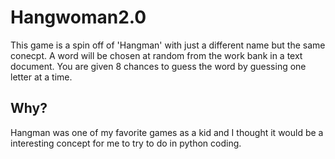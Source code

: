# Hangwoman2.0
This game is a spin off of 'Hangman' with just a different name but the same conecpt.
A word will be chosen at random from the work bank in a text document. 
You are given 8 chances to guess the word by guessing one letter at a time.
## Why?
Hangman was one of my favorite games as a kid and I thought it would be a interesting concept for me to try to do in python
coding. 
